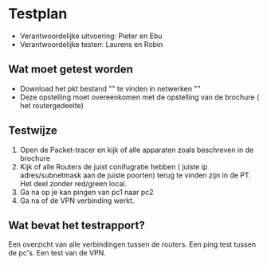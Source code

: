 # Testplan

* Verantwoordelijke uitvoering: Pieter en Ebu
* Verantwoordelijke testen: Laurens en Robin

## Wat moet getest worden

- Download het pkt bestand "" te vinden in netwerken ""
- Deze opstelling moet overeenkomen met de opstelling van de brochure ( het routergedeelte)

## Testwijze

1. Open de Packet-tracer en kijk of alle apparaten zoals beschreven in de brochure
2. Kijk of alle Routers de juist conifugratie hebben ( juiste ip adres/subnetmask aan de juiste poorten)
terug te vinden zijn in de PT. Het deel zonder red/green local.
3. Ga na op je kan pingen van pc1 naar pc2
4. Ga na of de VPN verbinding werkt.

## Wat bevat het testrapport?

Een overzicht van alle verbindingen tussen de routers.
Een ping test tussen de pc's.
Een test van de VPN.
